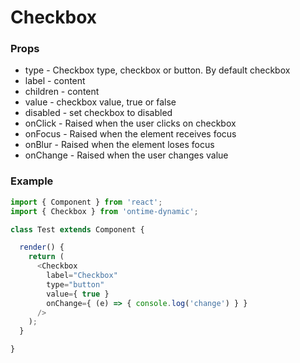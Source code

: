 <h1>Checkbox</h1>

<h3>Props</h3>

* type - Checkbox type, checkbox or button. By default checkbox
* label - content
* children - content
* value - checkbox value, true or false
* disabled - set checkbox to disabled
* onClick - Raised when the user clicks on checkbox
* onFocus - Raised when the element receives focus
* onBlur - Raised when the element loses focus
* onChange - Raised when the user changes value

<h3>Example</h3>

```javascript
import { Component } from 'react';
import { Checkbox } from 'ontime-dynamic';

class Test extends Component {

  render() {
    return (
      <Checkbox
        label="Checkbox"
        type="button"
        value={ true }
        onChange={ (e) => { console.log('change') } }
      />
    );
  }

}
```
